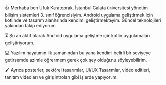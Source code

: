 👍 Merhaba ben Ufuk Karatoprak. İstanbul Galata üniversitesi yönetim bilişim sistemleri 3. sınıf öğrencisiyim.
Android uygulama geliştirmek için kotlinde ve tasarım alanlarında kendimi geliştirmekteyim. Güncel teknolojileri yakından takip ediyorum.

⏳ Șu an aktif olarak Android uygulama geliştme için kotlin uygulamaları geliştiriyorum.

💻 Yazılım hayatımın ilk zamanından bu yana kendimi belirli bir seviyeye getirsemde azimle öğrenmem gerek çok şey olduğunu söyleyebilirim.

🖌️ Ayrıca posterler, sektörel tasarımlar, UI/UX Tasarımlar, video editleri, tanıtım videoları ve giriş introları gibi işlerde yapıyorum.


<!--
**ufukkaratoprak/ufukkaratoprak** is a ✨ _special_ ✨ repository because its `README.md` (this file) appears on your GitHub profile.

Here are some ideas to get you started:

- 🔭 I’m currently working on ...
- 🌱 I’m currently learning ...
- 👯 I’m looking to collaborate on ...
- 🤔 I’m looking for help with ...
- 💬 Ask me about ...
- 📫 How to reach me: ...
- 😄 Pronouns: ...
- ⚡ Fun fact: ...
-->
